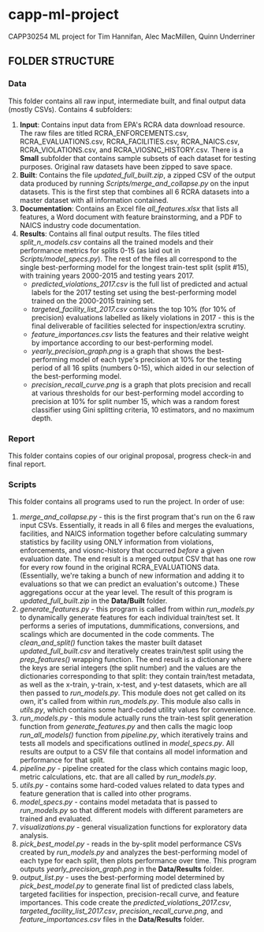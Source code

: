 # capp-ml-project

CAPP30254 ML project for Tim Hannifan, Alec MacMillen, Quinn Underriner

## **FOLDER STRUCTURE**

### **Data**

This folder contains all raw input, intermediate built, and final output data (mostly CSVs). Contains 4 subfolders:

1. **Input**: Contains input data from EPA's RCRA data download resource. The raw files are titled RCRA_ENFORCEMENTS.csv, RCRA_EVALUATIONS.csv, RCRA_FACILITIES.csv, RCRA_NAICS.csv, RCRA_VIOLATIONS.csv, and RCRA_VIOSNC_HISTORY.csv. There is a **Small** subfolder that contains sample subsets of each dataset for testing purposes. Original raw datasets have been zipped to save space.
2. **Built**: Contains the file *updated_full_built.zip*, a zipped CSV of the output data produced by running *Scripts/merge_and_collapse.py* on the input datasets. This is the first step that combines all 6 RCRA datasets into a master dataset with all information contained.
3. **Documentation**: Contains an Excel file *all_features.xlsx* that lists all features, a Word document with feature brainstorming, and a PDF to NAICS industry code documentation.
4. **Results**: Contains all final output results. The files titled *split_n_models.csv* contains all the trained models and their performance metrics for splits 0-15 (as laid out in *Scripts/model_specs.py*). The rest of the files all correspond to the single best-performing model for the longest train-test split (split #15), with training years 2000-2015 and testing years 2017.
   - *predicted_violations_2017.csv* is the full list of predicted and actual labels for the 2017 testing set using the best-performing model trained on the 2000-2015 training set.
   - *targeted_facility_list_2017.csv* contains the top 10% (for 10% of precision) evaluations labelled as likely violations in 2017 - this is the final deliverable of facilities selected for inspection/extra scrutiny.
   - *feature_importances.csv* lists the features and their relative weight by importance according to our best-performing model.
   - *yearly_precision_graph.png* is a graph that shows the best-performing model of each type's precision at 10% for the testing period of all 16 splits (numbers 0-15), which aided in our selection of the best-performing model.
   - *precision_recall_curve.png* is a graph that plots precision and recall at various thresholds for our best-performing model according to precision at 10% for split number 15, which was a random forest classifier using Gini splitting criteria, 10 estimators, and no maximum depth.

### **Report**

This folder contains copies of our original proposal, progress check-in and final report.

### **Scripts**

This folder contains all programs used to run the project. In order of use:

1. *merge_and_collapse.py* - this is the first program that's run on the 6 raw input CSVs. Essentially, it reads in all 6 files and merges the evaluations, facilities, and NAICS information together before calculating summary statistics by facility using ONLY information from violations, enforcements, and viosnc-history that occurred *before* a given evaluation date. The end result is a merged output CSV that has one row for every row found in the original RCRA_EVALUATIONS data. (Essentially, we're taking a bunch of new information and adding it to evaluations so that we can predict an evaluation's outcome.) These aggregations occur at the year level. The result of this program is *updated_full_built.zip* in the **Data/Built** folder.
2. *generate_features.py* - this program is called from within *run_models.py* to dynamically generate features for each individual train/test set. It performs a series of imputations, dummifications, conversions, and scalings which are documented in the code comments. The *clean_and_split()* function takes the master built dataset *updated_full_built.csv* and iteratively creates train/test split using the *prep_features()* wrapping function. The end result is a dictionary where the keys are serial integers (the split number) and the values are the dictionaries corresponding to that split: they contain train/test metadata, as well as the x-train, y-train, x-test, and y-test datasets, which are all then passed to *run_models.py*. This module does not get called on its own, it's called from within *run_models.py*. This module also calls in *utils.py*, which contains some hard-coded utility values for convenience.
3. *run_models.py* - this module actually runs the train-test split generation function from *generate_features.py* and then calls the magic loop *run_all_models()* function from *pipeline.py*, which iteratively trains and tests all models and specifications outlined in *model_specs.py*. All results are output to a CSV file that contains all model information and performance for that split.
4. *pipeline.py* - pipeline created for the class which contains magic loop, metric calculations, etc. that are all called by *run_models.py*.
5. *utils.py* - contains some hard-coded values related to data types and feature generation that is called into other programs.
6. *model_specs.py* - contains model metadata that is passed to *run_models.py* so that different models with different parameters are trained and evaluated.
7. *visualizations.py* - general visualization functions for exploratory data analysis.
8. *pick_best_model.py* - reads in the by-split model performance CSVs created by *run_models.py* and analyzes the best-performing model of each type for each split, then plots performance over time. This program outputs *yearly_precision_graph.png* in the **Data/Results** folder.
9. *output_list.py* - uses the best-performing model determined by *pick_best_model.py* to generate final list of predicted class labels, targeted facilities for inspection, precision-recall curve, and feature importances. This code create the *predicted_violations_2017.csv*, *targeted_facility_list_2017.csv*, *precision_recall_curve.png*, and *feature_importances.csv* files in the **Data/Results** folder.